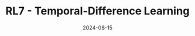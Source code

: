 ---
title: RL7 - Temporal-Difference Learning
date: 2024-08-15
category:
  - academic
tag:
  - 强化学习
order: -0.5
---